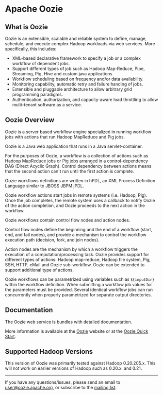 Apache Oozie
=============

What is Oozie
--------------

Oozie is an extensible, scalable and reliable system to define, manage, schedule, and execute complex Hadoop workloads via web services. More specifically, this includes:

  * XML-based declarative framework to specify a job or a complex workflow of dependent jobs.
  * Support different types of job such as Hadoop Map-Reduce, Pipe, Streaming, Pig, Hive and custom java applications.
  * Workflow scheduling based on frequency and/or data availability.
  * Monitoring capability, automatic retry and failure handing of jobs.
  * Extensible and pluggable architecture to allow arbitrary grid programming paradigms.
  * Authentication, authorization, and capacity-aware load throttling to allow multi-tenant software as a service.

Oozie Overview
----------

Oozie is a server based workflow engine specialized in running workflow jobs with actions that run Hadoop MapReduce and Pig jobs.

Oozie is a Java web application that runs in a Java servlet-container.

For the purposes of Oozie, a workflow is a collection of actions such as Hadoop MapReduce jobs or Pig jobs arranged in a control-dependency DAG (Direct Acyclic Graph). Control dependency between actions means that the second action can't run until the first action is complete.

Oozie workflows definitions are written in hPDL, an XML Process Definition Language similar to JBOSS JBPM jPDL.

Oozie workflow actions start jobs in remote systems (i.e. Hadoop, Pig). Once the job completes, the remote system uses a callback to notify Oozie of the action completion, and Oozie proceeds to the next action in the workflow.

Oozie workflows contain control flow nodes and action nodes.

Control flow nodes define the beginning and the end of a workflow (start, end, and fail nodes), and provide a mechanism to control the workflow execution path (decision, fork, and join nodes).

Action nodes are the mechanism by which a workflow triggers the execution of a computation/processing task. Oozie provides support for different types of actions: Hadoop map-reduce, Hadoop file system, Pig, SSH, HTTP, eMail and Oozie sub-workflow. Oozie can be extended to support additional type of actions.

Oozie workflows can be parametrized using variables such as `${inputDir}` within the workflow definition. When submitting a workflow job values for the parameters must be provided. Several identical workflow jobs can run concurrently when properly parametrized for separate output directories.

Documentation
-------------
The Oozie web service is bundles with detailed documentation.

More information is available at the [Oozie](http://oozie.apache.org/) website or at the [Oozie Quick Start](http://oozie.apache.org/docs/3.2.0-incubating/DG_QuickStart.html).


Supported Hadoop Versions
-------------------------

This version of Oozie was primarily tested against Hadoop 0.20.205.x. This will not work on earlier versions of Hadoop such as 0.20.x. and 0.21.

--------------------------------------

If you have any questions/issues, please send an email to [user@oozie.apache.org](), or subscribe to the [mailing list](http://oozie.apache.org/mail-lists.html).

